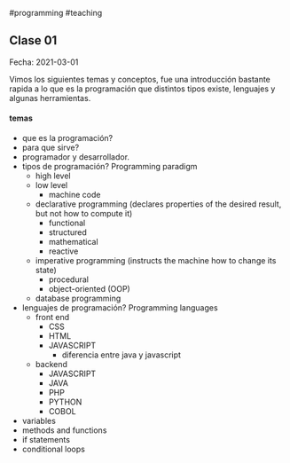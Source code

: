 #programming #teaching

## Clase 01

Fecha: 2021-03-01

Vimos los siguientes temas y conceptos, fue una introducción bastante rapida a lo que es la programación que distintos tipos existe, lenguajes y algunas herramientas.

#### temas
- que es la programación? 
- para que sirve?
- programador y desarrollador.
- tipos de programación? Programming paradigm
	- high level
	- low level
		- machine code
	- declarative programming (declares properties of the desired result, but not how to compute it)
		- functional
		- structured	
		- mathematical
		- reactive
	- imperative programming (instructs the machine how to change its state)
		- procedural
		- object-oriented (OOP)
	- database programming
- lenguajes de programación? Programming languages
	- front end
		- CSS
		- HTML
		- JAVASCRIPT
			- diferencia entre java y javascript
	- backend
		- JAVASCRIPT
		- JAVA
		- PHP
		- PYTHON
		- COBOL
- variables
- methods and functions
- if statements
- conditional loops